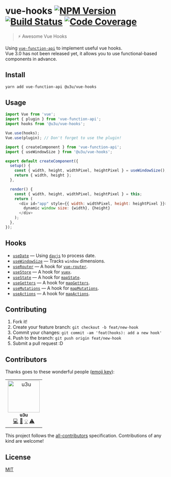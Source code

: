 # vue-hooks [![NPM Version](https://img.shields.io/npm/v/@u3u/vue-hooks.svg)](https://www.npmjs.com/package/@u3u/vue-hooks) [![Build Status](https://img.shields.io/travis/u3u/vue-hooks/master.svg)](https://travis-ci.org/u3u/vue-hooks) [![Code Coverage](https://img.shields.io/codecov/c/github/u3u/vue-hooks.svg)](https://codecov.io/gh/u3u/vue-hooks)

> ⚡️ Awesome Vue Hooks

Using [`vue-function-api`](https://github.com/vuejs/vue-function-api) to implement useful vue hooks.  
Vue 3.0 has not been released yet, it allows you to use functional-based components in advance.

## Install

```sh
yarn add vue-function-api @u3u/vue-hooks
```

## Usage

```js
import Vue from 'vue';
import { plugin } from 'vue-function-api';
import hooks from '@u3u/vue-hooks';

Vue.use(hooks);
Vue.use(plugin); // Don't forget to use the plugin!
```

```js
import { createComponent } from 'vue-function-api';
import { useWindowSize } from '@u3u/vue-hooks';

export default createComponent({
  setup() {
    const { width, height, widthPixel, heightPixel } = useWindowSize();
    return { width, height };
  },

  render() {
    const { width, height, widthPixel, heightPixel } = this;
    return (
      <div id="app" style={{ width: widthPixel, height: heightPixel }}>
        dynamic window size: {width}, {height}
      </div>
    );
  },
});
```

## Hooks

- [`useDate`](./src/useDate.ts) &mdash; Using [`dayjs`](https://github.com/iamkun/dayjs) to process date.
- [`useWindowSize`](./src/useWindowSize.ts) &mdash; Tracks `window` dimensions.
- [`useRouter`](./src/useRouter.ts) &mdash; A hook for [`vue-router`](https://github.com/vuejs/vue-router).
- [`useStore`](./src/useStore.ts) &mdash; A hook for [`vuex`](https://github.com/vuejs/vuex).
- [`useState`](./src/useState.ts) &mdash; A hook for [`mapState`](https://vuex.vuejs.org/api/#mapstate).
- [`useGetters`](./src/useGetters.ts) &mdash; A hook for [`mapGetters`](https://vuex.vuejs.org/api/#mapgetters).
- [`useMutations`](./src/useMutations.ts) &mdash; A hook for [`mapMutations`](https://vuex.vuejs.org/api/#mapactions).
- [`useActions`](./src/useActions.ts) &mdash; A hook for [`mapActions`](https://vuex.vuejs.org/api/#mapactions).

## Contributing

1. Fork it!
2. Create your feature branch: `git checkout -b feat/new-hook`
3. Commit your changes: `git commit -am 'feat(hooks): add a new hook'`
4. Push to the branch: `git push origin feat/new-hook`
5. Submit a pull request :D

## Contributors

Thanks goes to these wonderful people ([emoji key](https://github.com/kentcdodds/all-contributors#emoji-key)):

<!-- ALL-CONTRIBUTORS-LIST:START - Do not remove or modify this section -->
<!-- prettier-ignore -->
<table>
  <tr>
    <td align="center"><a href="https://qwq.cat"><img src="https://avatars2.githubusercontent.com/u/20062482?v=4" width="100px;" alt="u3u"/><br /><sub><b>u3u</b></sub></a><br /><a href="https://github.com/u3u/vue-hooks/commits?author=u3u" title="Code">💻</a> <a href="https://github.com/u3u/vue-hooks/commits?author=u3u" title="Documentation">📖</a> <a href="#example-u3u" title="Examples">💡</a> <a href="https://github.com/u3u/vue-hooks/commits?author=u3u" title="Tests">⚠️</a></td>
  </tr>
</table>

<!-- ALL-CONTRIBUTORS-LIST:END -->

This project follows the [all-contributors](https://github.com/kentcdodds/all-contributors) specification. Contributions of any kind are welcome!

## License

[MIT](./LICENSE)
